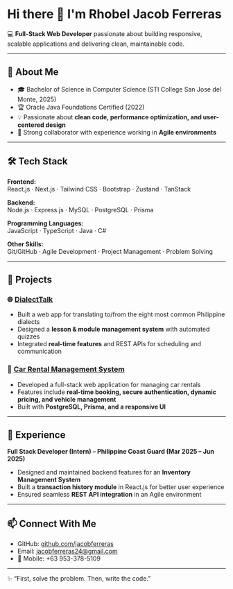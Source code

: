 # Hi there 👋 I'm Rhobel Jacob Ferreras  

💻 **Full-Stack Web Developer** passionate about building responsive, scalable applications and delivering clean, maintainable code.  

---

## 🚀 About Me  
- 🎓 Bachelor of Science in Computer Science (STI College San Jose del Monte, 2025)  
- 🏆 Oracle Java Foundations Certified (2022)  
- 💡 Passionate about **clean code, performance optimization, and user-centered design**  
- 🤝 Strong collaborator with experience working in **Agile environments**  

---

## 🛠️ Tech Stack  

**Frontend:**  
React.js · Next.js · Tailwind CSS · Bootstrap · Zustand · TanStack  

**Backend:**  
Node.js · Express.js · MySQL · PostgreSQL · Prisma  

**Programming Languages:**  
JavaScript · TypeScript · Java · C#  

**Other Skills:**  
Git/GitHub · Agile Development · Project Management · Problem Solving  

---

## 📂 Projects  

### 🌐 [DialectTalk](#)  
- Built a web app for translating to/from the eight most common Philippine dialects  
- Designed a **lesson & module management system** with automated quizzes  
- Integrated **real-time features** and REST APIs for scheduling and communication  

### 🚗 [Car Rental Management System](#)  
- Developed a full-stack web application for managing car rentals  
- Features include **real-time booking, secure authentication, dynamic pricing, and vehicle management**  
- Built with **PostgreSQL, Prisma, and a responsive UI**  

---

## 💼 Experience  

**Full Stack Developer (Intern) – Philippine Coast Guard (Mar 2025 – Jun 2025)**  
- Designed and maintained backend features for an **Inventory Management System**  
- Built a **transaction history module** in React.js for better user experience  
- Ensured seamless **REST API integration** in an Agile environment  

---

## 📫 Connect With Me  

- GitHub: [github.com/jacobferreras](https://github.com/jacobferreras)  
- Email: jacobferreras24@gmail.com  
- 📱 Mobile: +63 953-378-5109  

---
✨ “First, solve the problem. Then, write the code.”
